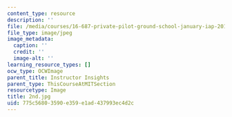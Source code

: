 ```yaml
---
content_type: resource
description: ''
file: /media/courses/16-687-private-pilot-ground-school-january-iap-2019/775c56803590e359e1ad437993ec4d2c_2nd.jpg
file_type: image/jpeg
image_metadata:
  caption: ''
  credit: ''
  image-alt: ''
learning_resource_types: []
ocw_type: OCWImage
parent_title: Instructor Insights
parent_type: ThisCourseAtMITSection
resourcetype: Image
title: 2nd.jpg
uid: 775c5680-3590-e359-e1ad-437993ec4d2c
---
```

